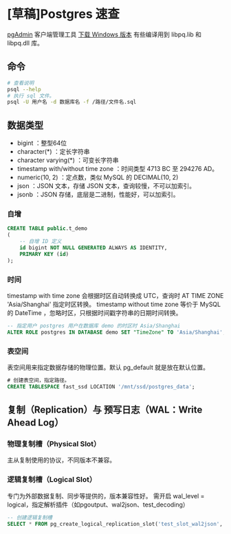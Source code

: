 # [草稿]Postgres 速查

[pgAdmin](https://www.pgadmin.org/) 客户端管理工具
[下载 Windows 版本](https://www.postgresql.org/download/windows/) 有些编译用到 libpq.lib 和 libpq.dll 库。

## 命令

```bash
# 查看说明
psql --help
# 执行 sql 文件。
psql -U 用户名 -d 数据库名 -f /路径/文件名.sql
```

## 数据类型

- bigint ：整型64位
- character(*) ：定长字符串
- character varying(*) ：可变长字符串
- timestamp with/without time zone ：时间类型 4713 BC 至 294276 AD。
- numeric(10, 2) ：定点数，类似 MySQL 的 DECIMAL(10, 2) 
- json ：JSON 文本，存储 JSON 文本，查询较慢，不可以加索引。
- jsonb ：JSON 存储，底层是二进制，性能好，可以加索引。

### 自增

```sql
CREATE TABLE public.t_demo
(
    -- 自增 ID 定义
    id bigint NOT NULL GENERATED ALWAYS AS IDENTITY,
    PRIMARY KEY (id)
);
```

### 时间

timestamp with time zone 会根据时区自动转换成 UTC，查询时 AT TIME ZONE 'Asia/Shanghai' 指定时区转换。
timestamp without time zone 等价于 MySQL 的 DateTime ，忽略时区，只根据时间戳字符串的日期时间转换。

```sql
-- 指定用户 postgres 用户在数据库 demo 的时区时 Asia/Shanghai
ALTER ROLE postgres IN DATABASE demo SET "TimeZone" TO 'Asia/Shanghai';
```

### 表空间

表空间用来指定数据存储的物理位置。默认 pg_default 就是放在默认位置。

```sql
# 创建表空间，指定路径。
CREATE TABLESPACE fast_ssd LOCATION '/mnt/ssd/postgres_data';
```

## 复制（Replication）与 预写日志（WAL：Write Ahead Log）

### 物理复制槽（Physical Slot）

主从复制使用的协议，不同版本不兼容。

### 逻辑复制槽（Logical Slot）

专门为外部数据复制、同步等提供的，版本兼容性好。
需开启 wal_level = logical，指定解析插件（如pgoutput、wal2json、test_decoding）

```sql
-- 创建逻辑复制槽
SELECT * FROM pg_create_logical_replication_slot('test_slot_wal2json', 'wal2json')
```